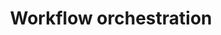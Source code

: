 ---
title: "Workflow orchestration"
linkTitle: "Workflow orchestration"
description: "Workflow orchestration in the ai-on-gke project involves managing and automating the execution of complex, multi-step processes, primarily for AI/ML workloads on Google Kubernetes Engine (GKE)."
weight: 20
type: docs-root
notoc: true
draft: false
tags:
 - Orchestration
 - Tutorials
---